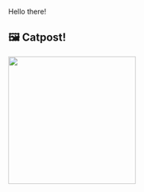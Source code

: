 Hello there!



## 🖼️ Catpost!

<sub>
    <img src="https://cdn2.thecatapi.com/images/dnFqrZxeH.jpg" height="256">
</sub>

